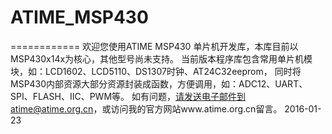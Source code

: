 # ATIME_MSP430
============
欢迎您使用ATIME MSP430 单片机开发库，本库目前以MSP430x14x为核心，其他型号尚未支持。
当前版本程序库包含常用单片机模块，如：LCD1602、LCD5110、DS1307时钟、AT24C32eeprom，
同时将MSP430内部资源大部分资源封装成函数，方便调用，如：ADC12、UART、SPI、FLASH、IIC、PWM等。
如有问题，请发送电子邮件到atime@atime.org.cn，或访问我的官方网站www.atime.org.cn留言。
2016-01-23
